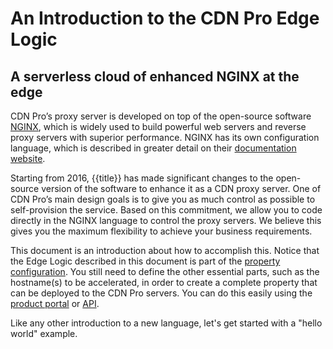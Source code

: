 # An Introduction to the CDN Pro Edge Logic

## A serverless cloud of enhanced NGINX at the edge

CDN Pro’s proxy server is developed on top of the open-source software [NGINX](http://nginx.org), which is widely used to build powerful web servers and reverse proxy servers with superior performance. NGINX has its own configuration language, which is described in greater detail on their [documentation website](http://nginx.org/en/docs/).

Starting from 2016, {{title}} has made significant changes to the open-source version of the software to enhance it as a CDN proxy server. One of CDN Pro’s main design goals is to give you as much control as possible to self-provision the service. Based on this commitment, we allow you to code directly in the NGINX language to control the proxy servers. We believe this gives you the maximum flexibility to achieve your business requirements.

This document is an introduction about how to accomplish this. Notice that the Edge Logic described in this document is part of the [property configuration](/apidocs#operation/createProperty). You still need to define the other essential parts, such as the hostname(s) to be accelerated, in order to create a complete property that can be deployed to the CDN Pro servers. You can do this easily using the [product portal](https://console.{{siteDomain}}/cdn) or [API](/apidocs).

Like any other introduction to a new language, let's get started with a "hello world" example.
